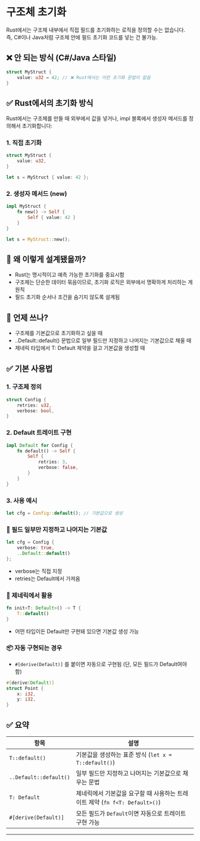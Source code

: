 # 구조체 초기화

Rust에서는 구조체 내부에서 직접 필드를 초기화하는 로직을 정의할 수는 없습니다.  
즉, C#이나 Java처럼 구조체 안에 필드 초기화 코드를 넣는 건 불가능.  

## ❌ 안 되는 방식 (C#/Java 스타일)
```rust
struct MyStruct {
    value: u32 = 42; // ❌ Rust에서는 이런 초기화 문법이 없음
}
```


## ✅ Rust에서의 초기화 방식
Rust에서는 구조체를 만들 때 외부에서 값을 넣거나, impl 블록에서 생성자 메서드를 정의해서 초기화합니다:  
### 1. 직접 초기화
```rust
struct MyStruct {
    value: u32,
}

let s = MyStruct { value: 42 };
```

### 2. 생성자 메서드 (new)
```rust
impl MyStruct {
    fn new() -> Self {
        Self { value: 42 }
    }
}

let s = MyStruct::new();
```


## 🧠 왜 이렇게 설계됐을까?
- Rust는 명시적이고 예측 가능한 초기화를 중요시함
- 구조체는 단순한 데이터 묶음이므로, 초기화 로직은 외부에서 명확하게 처리하는 게 원칙
- 필드 초기화 순서나 조건을 숨기지 않도록 설계됨


## 🧠 언제 쓰나?
- 구조체를 기본값으로 초기화하고 싶을 때
- ..Default::default() 문법으로 일부 필드만 지정하고 나머지는 기본값으로 채울 때
- 제네릭 타입에서 T: Default 제약을 걸고 기본값을 생성할 때

## ✅ 기본 사용법
### 1. 구조체 정의
```rust
struct Config {
    retries: u32,
    verbose: bool,
}
```

### 2. Default 트레이트 구현
```rust
impl Default for Config {
    fn default() -> Self {
        Self {
            retries: 3,
            verbose: false,
        }
    }
}
```

### 3. 사용 예시
```rust
let cfg = Config::default(); // 기본값으로 생성
```


### 🔧 필드 일부만 지정하고 나머지는 기본값
```rust
let cfg = Config {
    verbose: true,
    ..Default::default()
};
```

- verbose는 직접 지정
- retries는 Default에서 가져옴

### 🧠 제네릭에서 활용
```rust
fn init<T: Default>() -> T {
    T::default()
}
```
- 어떤 타입이든 Default만 구현돼 있으면 기본값 생성 가능

### 📦 자동 구현되는 경우
- `#[derive(Default)]` 를 붙이면 자동으로 구현됨 (단, 모든 필드가 Default여야 함)
```rust
#[derive(Default)]
struct Point {
    x: i32,
    y: i32,
}
```


## ✅ 요약
| 항목                  | 설명                                                                 |
|-----------------------|----------------------------------------------------------------------|
| `T::default()`          | 기본값을 생성하는 표준 방식 (`let x = T::default()`)                   |
| `..Default::default()`  | 일부 필드만 지정하고 나머지는 기본값으로 채우는 문법                   |
| `T: Default`            | 제네릭에서 기본값을 요구할 때 사용하는 트레이트 제약 (`fn f<T: Default>()`) |
| `#[derive(Default)]`    | 모든 필드가 `Default`이면 자동으로 트레이트 구현 가능                    |

---

